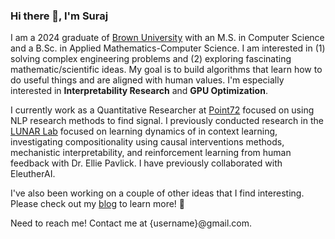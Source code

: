 ### Hi there 👋, I'm Suraj

I am a 2024 graduate of [Brown University](https://www.brown.edu/) with an M.S. in Computer Science and a B.Sc. in Applied Mathematics-Computer Science. I am interested in (1) solving complex engineering problems and (2) exploring fascinating mathematic/scientific ideas. My goal is to build algorithms that learn how to do useful things and are aligned with human values. I'm especially interested in **Interpretability Research** and **GPU Optimization**.

I currently work as a Quantitative Researcher at [Point72](https://point72.com/) focused on using NLP research methods to find signal. I previously conducted research in the [LUNAR Lab](https://lunar.cs.brown.edu/) focused on learning dynamics of in context learning, investigating compositionality using causal interventions methods, mechanistic interpretability, and reinforcement learning from human feedback with Dr. Ellie Pavlick. I have previously collaborated with EleutherAI. 

I've also been working on a couple of other ideas that I find interesting. Please check out my [blog](https://surajk610.github.io/) to learn more! 🐊

Need to reach me! Contact me at {username}@gmail.com.

<!--
**surajK610/surajK610** is a ✨ _special_ ✨ repository because its `README.md` (this file) appears on your GitHub profile.

Here are some ideas to get you started:

- 🔭 I’m currently working on ...
- 🌱 I’m currently learning ...
- 👯 I’m looking to collaborate on ...
- 🤔 I’m looking for help with ...
- 💬 Ask me about ...
- 📫 How to reach me: ...
- 😄 Pronouns: ...
- ⚡ Fun fact: ...
-->

